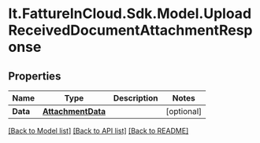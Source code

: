 # It.FattureInCloud.Sdk.Model.UploadReceivedDocumentAttachmentResponse

## Properties

Name | Type | Description | Notes
------------ | ------------- | ------------- | -------------
**Data** | [**AttachmentData**](AttachmentData.md) |  | [optional] 

[[Back to Model list]](../../README.md#documentation-for-models) [[Back to API list]](../../README.md#documentation-for-api-endpoints) [[Back to README]](../../README.md)

